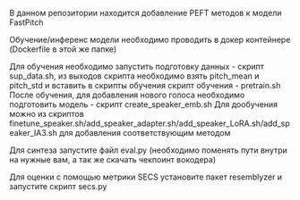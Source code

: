 В данном репозитории находится добавление PEFT методов к модели FastPitch

Обучение/инференс модели необходимо проводить в докер контейнере (Dockerfile в этой же папке)

Для обучения необходимо запустить подготовку данных - скрипт sup_data.sh, из выходов скрипта необходимо взять pitch_mean и pitch_std и вставить в скрипты обучения
    скрипт обучения - pretrain.sh
После обучения, для добавления нового голоса необходимо подготовить модель - скрипт create_speaker_emb.sh
Для дообучения можно из скриптов finetune_speaker.sh/add_speaker_adapter.sh/add_speaker_LoRA.sh/add_speaker_IA3.sh для добавления соответствующим методом

Для синтеза запустите файл eval.py (необходимо поменять пути внутри на нужные вам, а так же скачать чекпоинт вокодера)

Для оценки с помощью метрики SECS установите пакет resemblyzer и запустите скрипт secs.py